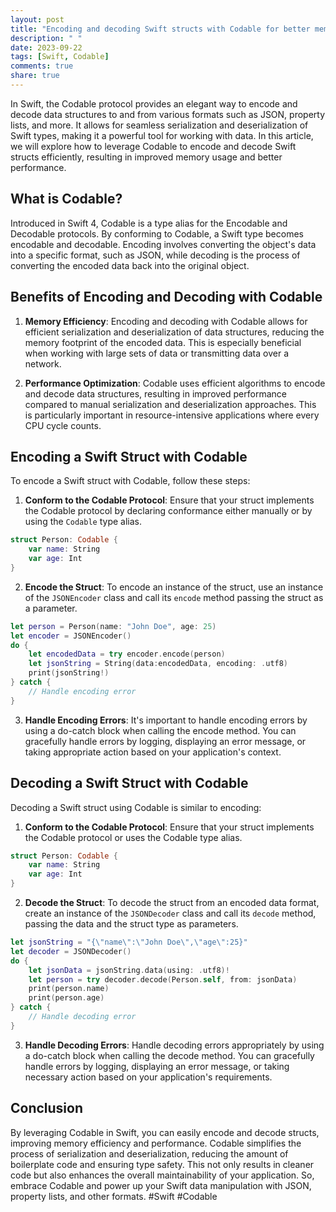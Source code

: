 ```yaml
---
layout: post
title: "Encoding and decoding Swift structs with Codable for better memory efficiency and performance"
description: " "
date: 2023-09-22
tags: [Swift, Codable]
comments: true
share: true
---
```


In Swift, the Codable protocol provides an elegant way to encode and decode data structures to and from various formats such as JSON, property lists, and more. It allows for seamless serialization and deserialization of Swift types, making it a powerful tool for working with data. In this article, we will explore how to leverage Codable to encode and decode Swift structs efficiently, resulting in improved memory usage and better performance.

## What is Codable?

Introduced in Swift 4, Codable is a type alias for the Encodable and Decodable protocols. By conforming to Codable, a Swift type becomes encodable and decodable. Encoding involves converting the object's data into a specific format, such as JSON, while decoding is the process of converting the encoded data back into the original object.

## Benefits of Encoding and Decoding with Codable

1. **Memory Efficiency**: Encoding and decoding with Codable allows for efficient serialization and deserialization of data structures, reducing the memory footprint of the encoded data. This is especially beneficial when working with large sets of data or transmitting data over a network.

2. **Performance Optimization**: Codable uses efficient algorithms to encode and decode data structures, resulting in improved performance compared to manual serialization and deserialization approaches. This is particularly important in resource-intensive applications where every CPU cycle counts.

## Encoding a Swift Struct with Codable

To encode a Swift struct with Codable, follow these steps:

1. **Conform to the Codable Protocol**: Ensure that your struct implements the Codable protocol by declaring conformance either manually or by using the `Codable` type alias.

```swift
struct Person: Codable {
    var name: String
    var age: Int
}
```

2. **Encode the Struct**: To encode an instance of the struct, use an instance of the `JSONEncoder` class and call its `encode` method passing the struct as a parameter.

```swift
let person = Person(name: "John Doe", age: 25)
let encoder = JSONEncoder()
do {
    let encodedData = try encoder.encode(person)
    let jsonString = String(data:encodedData, encoding: .utf8)
    print(jsonString!)
} catch {
    // Handle encoding error
}
```

3. **Handle Encoding Errors**: It's important to handle encoding errors by using a do-catch block when calling the encode method. You can gracefully handle errors by logging, displaying an error message, or taking appropriate action based on your application's context.

## Decoding a Swift Struct with Codable

Decoding a Swift struct using Codable is similar to encoding:

1. **Conform to the Codable Protocol**: Ensure that your struct implements the Codable protocol or uses the Codable type alias.

```swift
struct Person: Codable {
    var name: String
    var age: Int
}
```

2. **Decode the Struct**: To decode the struct from an encoded data format, create an instance of the `JSONDecoder` class and call its `decode` method, passing the data and the struct type as parameters.

```swift
let jsonString = "{\"name\":\"John Doe\",\"age\":25}"
let decoder = JSONDecoder()
do {
    let jsonData = jsonString.data(using: .utf8)!
    let person = try decoder.decode(Person.self, from: jsonData)
    print(person.name)
    print(person.age)
} catch {
    // Handle decoding error
}
```

3. **Handle Decoding Errors**: Handle decoding errors appropriately by using a do-catch block when calling the decode method. You can gracefully handle errors by logging, displaying an error message, or taking necessary action based on your application's requirements.

## Conclusion

By leveraging Codable in Swift, you can easily encode and decode structs, improving memory efficiency and performance. Codable simplifies the process of serialization and deserialization, reducing the amount of boilerplate code and ensuring type safety. This not only results in cleaner code but also enhances the overall maintainability of your application. So, embrace Codable and power up your Swift data manipulation with JSON, property lists, and other formats. #Swift #Codable